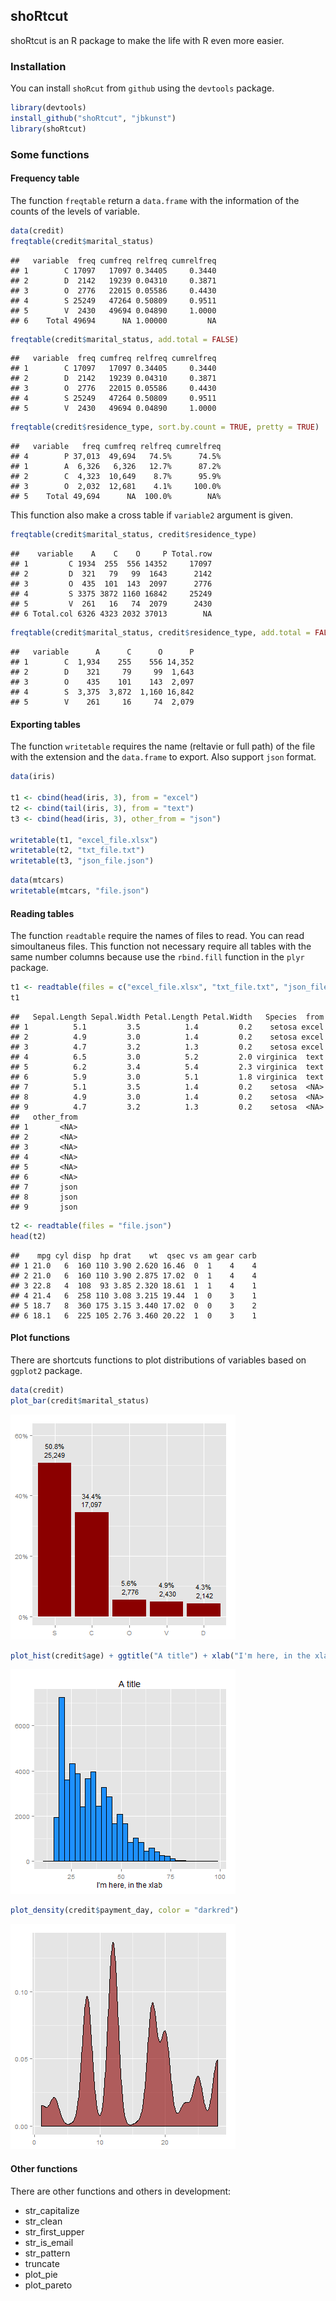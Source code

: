 ## shoRtcut

shoRtcut is an R package to make the life with R even more easier.

### Installation

You can install `shoRcut` from `github` using the `devtools` package.







```r
library(devtools)
install_github("shoRtcut", "jbkunst")
library(shoRtcut)
```





### Some functions

#### Frequency table

The function `freqtable` return a `data.frame` with the information of the counts of the levels of variable.


```r
data(credit)
freqtable(credit$marital_status)
```

```
##   variable  freq cumfreq relfreq cumrelfreq
## 1        C 17097   17097 0.34405     0.3440
## 2        D  2142   19239 0.04310     0.3871
## 3        O  2776   22015 0.05586     0.4430
## 4        S 25249   47264 0.50809     0.9511
## 5        V  2430   49694 0.04890     1.0000
## 6    Total 49694      NA 1.00000         NA
```

```r
freqtable(credit$marital_status, add.total = FALSE)
```

```
##   variable  freq cumfreq relfreq cumrelfreq
## 1        C 17097   17097 0.34405     0.3440
## 2        D  2142   19239 0.04310     0.3871
## 3        O  2776   22015 0.05586     0.4430
## 4        S 25249   47264 0.50809     0.9511
## 5        V  2430   49694 0.04890     1.0000
```

```r
freqtable(credit$residence_type, sort.by.count = TRUE, pretty = TRUE)
```

```
##   variable   freq cumfreq relfreq cumrelfreq
## 4        P 37,013  49,694   74.5%      74.5%
## 1        A  6,326   6,326   12.7%      87.2%
## 2        C  4,323  10,649    8.7%      95.9%
## 3        O  2,032  12,681    4.1%     100.0%
## 5    Total 49,694      NA  100.0%        NA%
```


This function also make a cross table if `variable2` argument is given.


```r
freqtable(credit$marital_status, credit$residence_type)
```

```
##    variable    A    C    O     P Total.row
## 1         C 1934  255  556 14352     17097
## 2         D  321   79   99  1643      2142
## 3         O  435  101  143  2097      2776
## 4         S 3375 3872 1160 16842     25249
## 5         V  261   16   74  2079      2430
## 6 Total.col 6326 4323 2032 37013        NA
```

```r
freqtable(credit$marital_status, credit$residence_type, add.total = FALSE, pretty = TRUE)
```

```
##   variable      A      C      O      P
## 1        C  1,934    255    556 14,352
## 2        D    321     79     99  1,643
## 3        O    435    101    143  2,097
## 4        S  3,375  3,872  1,160 16,842
## 5        V    261     16     74  2,079
```



#### Exporting tables

The function `writetable` requires the name (reltavie or full path) of the file with the extension and the `data.frame` to export. Also support `json` format.


```r
data(iris)

t1 <- cbind(head(iris, 3), from = "excel")
t2 <- cbind(tail(iris, 3), from = "text")
t3 <- cbind(head(iris, 3), other_from = "json")

writetable(t1, "excel_file.xlsx")
writetable(t2, "txt_file.txt")
writetable(t3, "json_file.json")
```




```r
data(mtcars)
writetable(mtcars, "file.json")
```


#### Reading tables

The function `readtable` require the names of files to read. You can read simoultaneus files. This function not necessary require all tables with the same number columns because use the `rbind.fill` function in the `plyr` package.



```r
t1 <- readtable(files = c("excel_file.xlsx", "txt_file.txt", "json_file.json"))
t1
```

```
##   Sepal.Length Sepal.Width Petal.Length Petal.Width   Species  from
## 1          5.1         3.5          1.4         0.2    setosa excel
## 2          4.9         3.0          1.4         0.2    setosa excel
## 3          4.7         3.2          1.3         0.2    setosa excel
## 4          6.5         3.0          5.2         2.0 virginica  text
## 5          6.2         3.4          5.4         2.3 virginica  text
## 6          5.9         3.0          5.1         1.8 virginica  text
## 7          5.1         3.5          1.4         0.2    setosa  <NA>
## 8          4.9         3.0          1.4         0.2    setosa  <NA>
## 9          4.7         3.2          1.3         0.2    setosa  <NA>
##   other_from
## 1       <NA>
## 2       <NA>
## 3       <NA>
## 4       <NA>
## 5       <NA>
## 6       <NA>
## 7       json
## 8       json
## 9       json
```



```r
t2 <- readtable(files = "file.json")
head(t2)
```

```
##    mpg cyl disp  hp drat    wt  qsec vs am gear carb
## 1 21.0   6  160 110 3.90 2.620 16.46  0  1    4    4
## 2 21.0   6  160 110 3.90 2.875 17.02  0  1    4    4
## 3 22.8   4  108  93 3.85 2.320 18.61  1  1    4    1
## 4 21.4   6  258 110 3.08 3.215 19.44  1  0    3    1
## 5 18.7   8  360 175 3.15 3.440 17.02  0  0    3    2
## 6 18.1   6  225 105 2.76 3.460 20.22  1  0    3    1
```


#### Plot functions

There are shortcuts functions to plot distributions of variables based on `ggplot2` package.


```r
data(credit)
plot_bar(credit$marital_status)
```

![plot of chunk unnamed-chunk-9](figure/unnamed-chunk-9.png) 



```r
plot_hist(credit$age) + ggtitle("A title") + xlab("I'm here, in the xlab")
```

![plot of chunk unnamed-chunk-10](figure/unnamed-chunk-10.png) 



```r
plot_density(credit$payment_day, color = "darkred")
```

![plot of chunk unnamed-chunk-11](figure/unnamed-chunk-11.png) 


#### Other functions
There are other functions and others in development:
* str_capitalize
* str_clean
* str_first_upper
* str_is_email
* str_pattern
* truncate
* plot_pie
* plot_pareto
